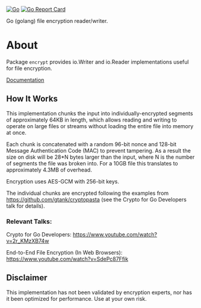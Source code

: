 [![Go](https://github.com/Travis-Britz/encrypt/actions/workflows/go.yml/badge.svg)](https://github.com/Travis-Britz/encrypt/actions/workflows/go.yml)
[![Go Report Card](https://goreportcard.com/badge/github.com/Travis-Britz/encrypt)](https://goreportcard.com/report/github.com/Travis-Britz/encrypt)


Go (golang) file encryption reader/writer.

# About

Package `encrypt` provides io.Writer and io.Reader implementations useful for file encryption.

[Documentation](https://pkg.go.dev/github.com/Travis-Britz/encrypt)

## How It Works

This implementation chunks the input into individually-encrypted segments of approximately 64KB in length,
which allows reading and writing to operate on large files or streams without loading the entire file into memory at once.

Each chunk is concatenated with a random 96-bit nonce and 128-bit Message Authentication Code (MAC) to prevent tampering.
As a result the size on disk will be 28*N bytes larger than the input, where N is the number of segments the file was broken into.
For a 10GB file this translates to approximately 4.3MB of overhead.

Encryption uses AES-GCM with 256-bit keys.

The individual chunks are encrypted following the examples from https://github.com/gtank/cryptopasta
(see the Crypto for Go Developers talk for details).

### Relevant Talks:

Crypto for Go Developers: https://www.youtube.com/watch?v=2r_KMzXB74w

End-to-End File Encryption (In Web Browsers): https://www.youtube.com/watch?v=SdePc87Ffik

## Disclaimer

This implementation has not been validated by encryption experts,
nor has it been optimized for performance.
Use at your own risk.

